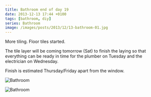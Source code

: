 ```yaml
---
title: Bathroom end of day 19
date: 2013-12-13 17:44 +0100
tags: [bathroom, diy]
series: Bathroom
image: /images/posts/2013/12/13-bathroom-01.jpg
---
```


More tiling. Floor tiles started.

The tile layer will be coming tomorrow (Sat) to finish the laying so that everything can be ready in time for the plumber on Tuesday and the electrician on Wednesday.

Finish is estimated Thursday/Friday apart from the window.

![Bathroom](/images/posts/2013/12/13-bathroom-01.jpg)

![Bathroom](/images/posts/2013/12/13-bathroom-02.jpg)
